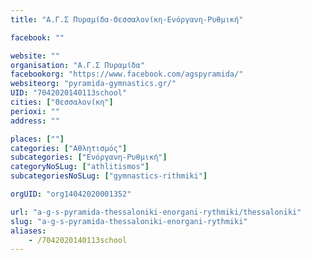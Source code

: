 ```yaml
---
title: "Α.Γ.Σ Πυραμίδα-Θεσσαλονίκη-Ενόργανη-Ρυθμική"

facebook: ""

website: ""
organisation: "Α.Γ.Σ Πυραμίδα"
facebookorg: "https://www.facebook.com/agspyramida/"
websiteorg: "pyramida-gymnastics.gr/"
UID: "7042020140113school"
cities: ["Θεσσαλονίκη"]
perioxi: ""
address: ""

places: [""]
categories: ["Αθλητισμός"]
subcategories: ["Ενόργανη-Ρυθμική"]
categoryNoSLug: ["athlitismos"]
subcategoriesNoSLug: ["gymnastics-rithmiki"]

orgUID: "org14042020001352"

url: "a-g-s-pyramida-thessaloniki-enorgani-rythmiki/thessaloniki"
slug: "a-g-s-pyramida-thessaloniki-enorgani-rythmiki"
aliases:
    - /7042020140113school
---
```





